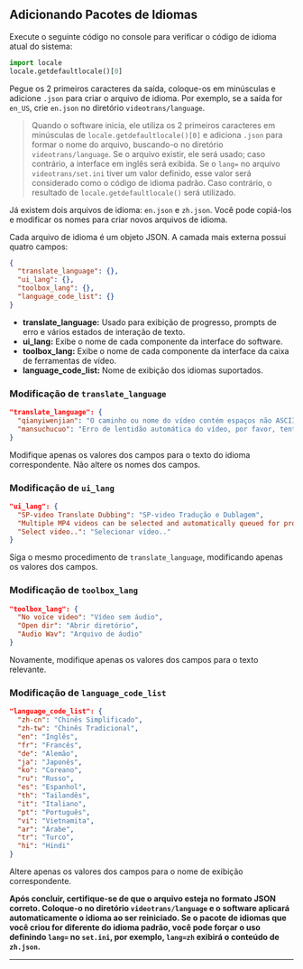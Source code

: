 ## Adicionando Pacotes de Idiomas

Execute o seguinte código no console para verificar o código de idioma atual do sistema:

```python
import locale
locale.getdefaultlocale()[0]
```

Pegue os 2 primeiros caracteres da saída, coloque-os em minúsculas e adicione `.json` para criar o arquivo de idioma. Por exemplo, se a saída for `en_US`, crie `en.json` no diretório `videotrans/language`.

> Quando o software inicia, ele utiliza os 2 primeiros caracteres em minúsculas de `locale.getdefaultlocale()[0]` e adiciona `.json` para formar o nome do arquivo, buscando-o no diretório `videotrans/language`. Se o arquivo existir, ele será usado; caso contrário, a interface em inglês será exibida.
> Se o `lang=` no arquivo `videotrans/set.ini` tiver um valor definido, esse valor será considerado como o código de idioma padrão. Caso contrário, o resultado de `locale.getdefaultlocale()` será utilizado.

Já existem dois arquivos de idioma: `en.json` e `zh.json`. Você pode copiá-los e modificar os nomes para criar novos arquivos de idioma.

Cada arquivo de idioma é um objeto JSON. A camada mais externa possui quatro campos:

```json
{
  "translate_language": {},
  "ui_lang": {},
  "toolbox_lang": {},
  "language_code_list": {}
}
```

- **translate_language:** Usado para exibição de progresso, prompts de erro e vários estados de interação de texto.
- **ui_lang:** Exibe o nome de cada componente da interface do software.
- **toolbox_lang:** Exibe o nome de cada componente da interface da caixa de ferramentas de vídeo.
- **language_code_list:** Nome de exibição dos idiomas suportados.

### Modificação de `translate_language`

```json
"translate_language": {
  "qianyiwenjian": "O caminho ou nome do vídeo contém espaços não ASCII. Para evitar erros, ele foi migrado para ",
  "mansuchucuo": "Erro de lentidão automática do vídeo, por favor, tente cancelar a opção 'Video auto down'"
}
```

Modifique apenas os valores dos campos para o texto do idioma correspondente. Não altere os nomes dos campos.

### Modificação de `ui_lang`

```json
"ui_lang": {
  "SP-video Translate Dubbing": "SP-video Tradução e Dublagem",
  "Multiple MP4 videos can be selected and automatically queued for processing": "Vários vídeos MP4 podem ser selecionados e automaticamente colocados em fila para processamento",
  "Select video..": "Selecionar vídeo.."
}
```

Siga o mesmo procedimento de `translate_language`, modificando apenas os valores dos campos.

### Modificação de `toolbox_lang`

```json
"toolbox_lang": {
  "No voice video": "Vídeo sem áudio",
  "Open dir": "Abrir diretório",
  "Audio Wav": "Arquivo de áudio"
}
```

Novamente, modifique apenas os valores dos campos para o texto relevante.

### Modificação de `language_code_list`

```json
"language_code_list": {
  "zh-cn": "Chinês Simplificado",
  "zh-tw": "Chinês Tradicional",
  "en": "Inglês",
  "fr": "Francês",
  "de": "Alemão",
  "ja": "Japonês",
  "ko": "Coreano",
  "ru": "Russo",
  "es": "Espanhol",
  "th": "Tailandês",
  "it": "Italiano",
  "pt": "Português",
  "vi": "Vietnamita",
  "ar": "Árabe",
  "tr": "Turco",
  "hi": "Hindi"
}
```

Altere apenas os valores dos campos para o nome de exibição correspondente.

**Após concluir, certifique-se de que o arquivo esteja no formato JSON correto. Coloque-o no diretório `videotrans/language` e o software aplicará automaticamente o idioma ao ser reiniciado. Se o pacote de idiomas que você criou for diferente do idioma padrão, você pode forçar o uso definindo `lang=` no `set.ini`, por exemplo, `lang=zh` exibirá o conteúdo de `zh.json`.**

---